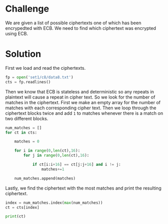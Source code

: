 # Challenge
We are given a list of possible ciphertexts one of which has been encrypedted with ECB. We need to find which ciphertext was encrypted using ECB.

# Solution
First we load and read the ciphertexts.
````Python
fp = open('set1/c8/data8.txt')
cts = fp.readlines()
````

Then we know that ECB is stateless and deterministic so any repeats in plaintext will cause a repeat in cipher text. So we look for the number of matches in the ciphertext. First we make an empty array for the number of matches with each corresponding cipher text. Then we loop through the ciphertext blocks twice and add `1` to matches whenever there is a match on two different blocks. 
````Python
num_matches = []
for ct in cts:

    matches = 0

    for i in range(0,len(ct),16):
        for j in range(0,len(ct),16):

            if ct[i:i+16] == ct[j:j+16] and i != j:
                matches+=1

    num_matches.append(matches)
````

Lastly, we find the ciphertext with the most matches and print the resulting ciphertext. 
````Python
index = num_matches.index(max(num_matches))
ct = cts[index]

print(ct)
````